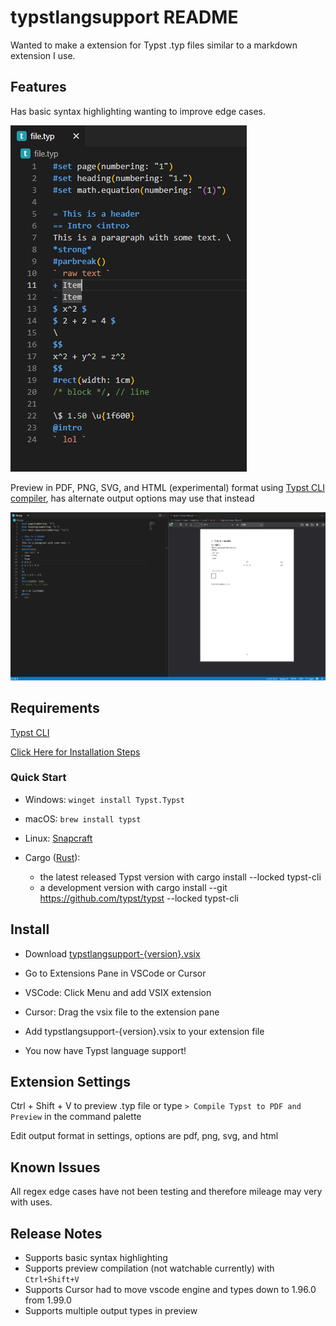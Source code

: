 # typstlangsupport README

Wanted to make a extension for Typst .typ files similar to a markdown extension I use.

## Features

Has basic syntax highlighting wanting to improve edge cases.

![Syntax Highlighting](./imgs/highlight.png)

Preview in PDF, PNG, SVG, and HTML (experimental) format using [Typst CLI compiler](https://github.com/typst/typst#usage), has alternate output options may use that instead

![Preview](./imgs/preview.png)

## Requirements

[Typst CLI](https://typst.app/)

[Click Here for Installation Steps](https://github.com/typst/typst#installation)

### Quick Start

+ Windows: ```winget install Typst.Typst```

+ macOS: ```brew install typst```

+ Linux: [Snapcraft](https://snapcraft.io/typst)

+ Cargo ([Rust](https://rustup.rs/)): 
    - the latest released Typst version with cargo install --locked typst-cli
    - a development version with cargo install --git https://github.com/typst/typst --locked typst-cli


## Install

- Download [typstlangsupport-{version}.vsix](https://github.com/TeejMcSteez/TypstVSCodeExt/blob/master/typstlangsupport-0.0.5.vsix)

- Go to Extensions Pane in VSCode or Cursor

- VSCode: Click Menu and add VSIX extension

- Cursor: Drag the vsix file to the extension pane

- Add typstlangsupport-{version}.vsix to your extension file

- You now have Typst language support!

## Extension Settings

Ctrl + Shift + V to preview .typ file
or
type `> Compile Typst to PDF and Preview` in the command palette

Edit output format in settings, options are pdf, png, svg, and html

## Known Issues

All regex edge cases have not been testing and therefore mileage may very with uses.

## Release Notes

+ Supports basic syntax highlighting
+ Supports preview compilation (not watchable currently) with `Ctrl+Shift+V`
+ Supports Cursor had to move vscode engine and types down to 1.96.0 from 1.99.0
+ Supports multiple output types in preview 
